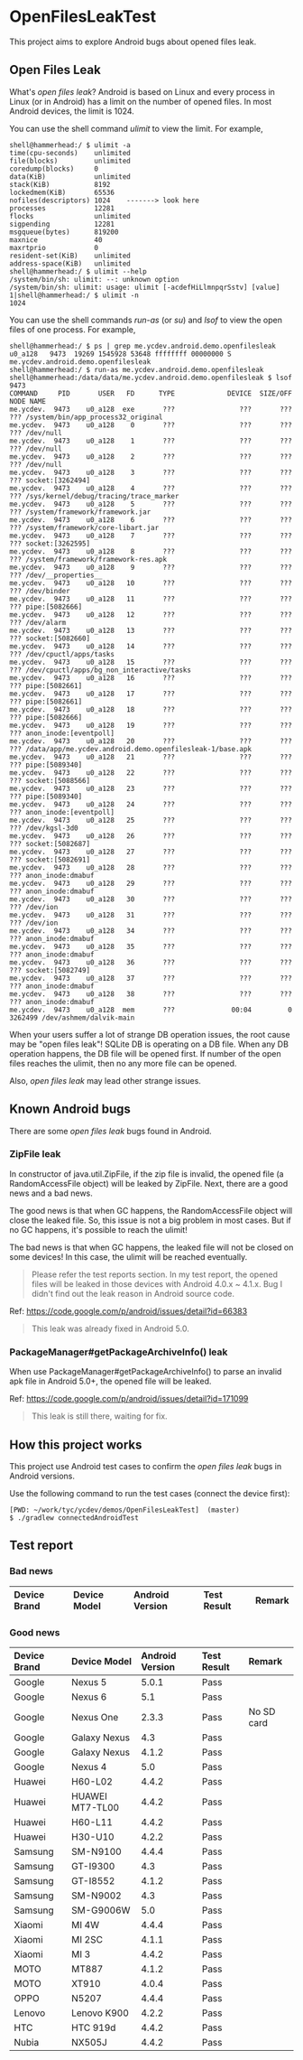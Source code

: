 # OpenFilesLeakTest

This project aims to explore Android bugs about opened files leak.

## Open Files Leak

What's *open files leak*? Android is based on Linux and every process in Linux (or in Android) has a limit on the number of opened files. In most Android devices, the limit is 1024.

You can use the shell command *ulimit* to view the limit. For example,
```
shell@hammerhead:/ $ ulimit -a
time(cpu-seconds)    unlimited
file(blocks)         unlimited
coredump(blocks)     0
data(KiB)            unlimited
stack(KiB)           8192
lockedmem(KiB)       65536
nofiles(descriptors) 1024    -------> look here
processes            12281
flocks               unlimited
sigpending           12281
msgqueue(bytes)      819200
maxnice              40
maxrtprio            0
resident-set(KiB)    unlimited
address-space(KiB)   unlimited
shell@hammerhead:/ $ ulimit --help
/system/bin/sh: ulimit: --: unknown option
/system/bin/sh: ulimit: usage: ulimit [-acdefHiLlmnpqrSstv] [value]
1|shell@hammerhead:/ $ ulimit -n
1024

```
You can use the shell commands *run-as* (or *su*) and *lsof* to view the open files of one process. For example,
```
shell@hammerhead:/ $ ps | grep me.ycdev.android.demo.openfilesleak
u0_a128   9473  19269 1545928 53648 ffffffff 00000000 S me.ycdev.android.demo.openfilesleak
shell@hammerhead:/ $ run-as me.ycdev.android.demo.openfilesleak
shell@hammerhead:/data/data/me.ycdev.android.demo.openfilesleak $ lsof 9473
COMMAND     PID       USER   FD      TYPE             DEVICE  SIZE/OFF       NODE NAME
me.ycdev.  9473    u0_a128  exe       ???                ???       ???        ??? /system/bin/app_process32_original
me.ycdev.  9473    u0_a128    0       ???                ???       ???        ??? /dev/null
me.ycdev.  9473    u0_a128    1       ???                ???       ???        ??? /dev/null
me.ycdev.  9473    u0_a128    2       ???                ???       ???        ??? /dev/null
me.ycdev.  9473    u0_a128    3       ???                ???       ???        ??? socket:[3262494]
me.ycdev.  9473    u0_a128    4       ???                ???       ???        ??? /sys/kernel/debug/tracing/trace_marker
me.ycdev.  9473    u0_a128    5       ???                ???       ???        ??? /system/framework/framework.jar
me.ycdev.  9473    u0_a128    6       ???                ???       ???        ??? /system/framework/core-libart.jar
me.ycdev.  9473    u0_a128    7       ???                ???       ???        ??? socket:[3262595]
me.ycdev.  9473    u0_a128    8       ???                ???       ???        ??? /system/framework/framework-res.apk
me.ycdev.  9473    u0_a128    9       ???                ???       ???        ??? /dev/__properties__
me.ycdev.  9473    u0_a128   10       ???                ???       ???        ??? /dev/binder
me.ycdev.  9473    u0_a128   11       ???                ???       ???        ??? pipe:[5082666]
me.ycdev.  9473    u0_a128   12       ???                ???       ???        ??? /dev/alarm
me.ycdev.  9473    u0_a128   13       ???                ???       ???        ??? socket:[5082660]
me.ycdev.  9473    u0_a128   14       ???                ???       ???        ??? /dev/cpuctl/apps/tasks
me.ycdev.  9473    u0_a128   15       ???                ???       ???        ??? /dev/cpuctl/apps/bg_non_interactive/tasks
me.ycdev.  9473    u0_a128   16       ???                ???       ???        ??? pipe:[5082661]
me.ycdev.  9473    u0_a128   17       ???                ???       ???        ??? pipe:[5082661]
me.ycdev.  9473    u0_a128   18       ???                ???       ???        ??? pipe:[5082666]
me.ycdev.  9473    u0_a128   19       ???                ???       ???        ??? anon_inode:[eventpoll]
me.ycdev.  9473    u0_a128   20       ???                ???       ???        ??? /data/app/me.ycdev.android.demo.openfilesleak-1/base.apk
me.ycdev.  9473    u0_a128   21       ???                ???       ???        ??? pipe:[5089340]
me.ycdev.  9473    u0_a128   22       ???                ???       ???        ??? socket:[5088566]
me.ycdev.  9473    u0_a128   23       ???                ???       ???        ??? pipe:[5089340]
me.ycdev.  9473    u0_a128   24       ???                ???       ???        ??? anon_inode:[eventpoll]
me.ycdev.  9473    u0_a128   25       ???                ???       ???        ??? /dev/kgsl-3d0
me.ycdev.  9473    u0_a128   26       ???                ???       ???        ??? socket:[5082687]
me.ycdev.  9473    u0_a128   27       ???                ???       ???        ??? socket:[5082691]
me.ycdev.  9473    u0_a128   28       ???                ???       ???        ??? anon_inode:dmabuf
me.ycdev.  9473    u0_a128   29       ???                ???       ???        ??? anon_inode:dmabuf
me.ycdev.  9473    u0_a128   30       ???                ???       ???        ??? /dev/ion
me.ycdev.  9473    u0_a128   31       ???                ???       ???        ??? /dev/ion
me.ycdev.  9473    u0_a128   34       ???                ???       ???        ??? anon_inode:dmabuf
me.ycdev.  9473    u0_a128   35       ???                ???       ???        ??? anon_inode:dmabuf
me.ycdev.  9473    u0_a128   36       ???                ???       ???        ??? socket:[5082749]
me.ycdev.  9473    u0_a128   37       ???                ???       ???        ??? anon_inode:dmabuf
me.ycdev.  9473    u0_a128   38       ???                ???       ???        ??? anon_inode:dmabuf
me.ycdev.  9473    u0_a128  mem       ???              00:04         0    3262499 /dev/ashmem/dalvik-main
```

When your users suffer a lot of strange DB operation issues, the root cause may be "open files leak"! SQLite DB is operating on a DB file. When any DB operation happens, the DB file will be opened first. If number of the open files reaches the ulimit, then no any more file can be opened.

Also, *open files leak* may lead other strange issues.

## Known Android bugs

There are some *open files leak* bugs found in Android.

### ZipFile leak

In constructor of java.util.ZipFile, if the zip file is invalid, the opened file (a RandomAccessFile object) will be leaked by ZipFile. Next, there are a good news and a bad news.

The good news is that when GC happens, the RandomAccessFile object will close the leaked file. So, this issue is not a big problem in most cases. But if no GC happens, it's possible to reach the ulimit!

The bad news is that when GC happens, the leaked file will not be closed on some devices! In this case, the ulimit will be reached eventually.
> Please refer the test reports section. In my test report, the opened files will be leaked in those devices with Android 4.0.x ~ 4.1.x. Bug I didn't find out the leak reason in Android source code.

Ref: https://code.google.com/p/android/issues/detail?id=66383

> This leak was already fixed in Android 5.0.

### PackageManager#getPackageArchiveInfo() leak

When use PackageManager#getPackageArchiveInfo() to parse an invalid apk file in Android 5.0+, the opened file will be leaked.

Ref: https://code.google.com/p/android/issues/detail?id=171099

> This leak is still there, waiting for fix.

## How this project works

This project use Android test cases to confirm the *open files leak* bugs in Android versions.

Use the following command to run the test cases (connect the device first):

```
[PWD: ~/work/tyc/ycdev/demos/OpenFilesLeakTest]  (master)
$ ./gradlew connectedAndroidTest
```

## Test report

### Bad news

| Device Brand | Device Model | Android Version | Test Result | Remark |
| :----------- | :----------- | :-------------- | :---------- | :----- |

### Good news

| Device Brand | Device Model | Android Version | Test Result | Remark |
| :----------- | :----------- | :-------------- | :---------- | :----- |
| Google       | Nexus 5      | 5.0.1           | Pass        |
| Google       | Nexus 6      | 5.1             | Pass        |
| Google       | Nexus One    | 2.3.3           | Pass        | No SD card |
| Google       | Galaxy Nexus | 4.3             | Pass        |
| Google       | Galaxy Nexus | 4.1.2           | Pass        |
| Google       | Nexus 4      | 5.0             | Pass        |
| Huawei       | H60-L02      | 4.4.2           | Pass        |
| Huawei       | HUAWEI MT7-TL00 | 4.4.2        | Pass        |
| Huawei       | H60-L11      | 4.4.2           | Pass        |
| Huawei       | H30-U10      | 4.2.2           | Pass        |
| Samsung      | SM-N9100     | 4.4.4           | Pass        |
| Samsung      | GT-I9300     | 4.3             | Pass        |
| Samsung      | GT-I8552     | 4.1.2           | Pass        |
| Samsung      | SM-N9002     | 4.3             | Pass        |
| Samsung      | SM-G9006W    | 5.0             | Pass        |
| Xiaomi       | MI 4W        | 4.4.4           | Pass        |
| Xiaomi       | MI 2SC       | 4.1.1           | Pass        |
| Xiaomi       | MI 3         | 4.4.2           | Pass        |
| MOTO         | MT887        | 4.1.2           | Pass        |
| MOTO         | XT910        | 4.0.4           | Pass        |
| OPPO         | N5207        | 4.4.4           | Pass        |
| Lenovo       | Lenovo K900  | 4.2.2           | Pass        |
| HTC          | HTC 919d     | 4.4.2           | Pass        |
| Nubia        | NX505J       | 4.4.2           | Pass        |
